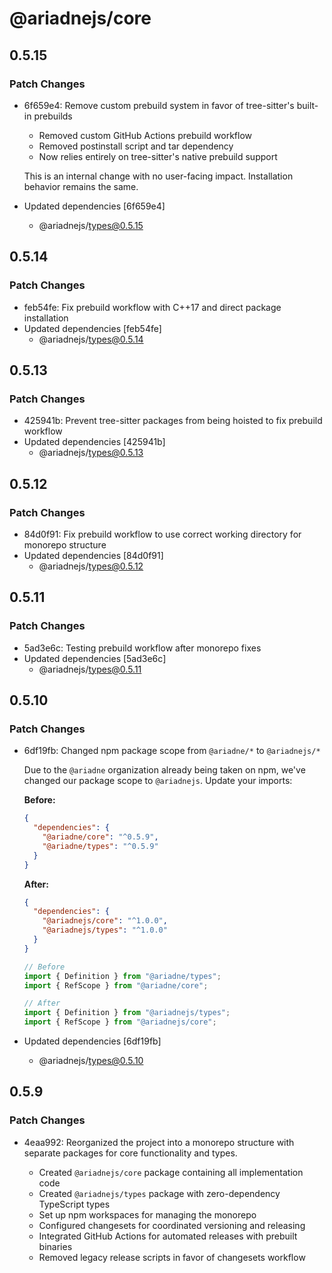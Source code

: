 # @ariadnejs/core

## 0.5.15

### Patch Changes

- 6f659e4: Remove custom prebuild system in favor of tree-sitter's built-in prebuilds

  - Removed custom GitHub Actions prebuild workflow
  - Removed postinstall script and tar dependency
  - Now relies entirely on tree-sitter's native prebuild support

  This is an internal change with no user-facing impact. Installation behavior remains the same.

- Updated dependencies [6f659e4]
  - @ariadnejs/types@0.5.15

## 0.5.14

### Patch Changes

- feb54fe: Fix prebuild workflow with C++17 and direct package installation
- Updated dependencies [feb54fe]
  - @ariadnejs/types@0.5.14

## 0.5.13

### Patch Changes

- 425941b: Prevent tree-sitter packages from being hoisted to fix prebuild workflow
- Updated dependencies [425941b]
  - @ariadnejs/types@0.5.13

## 0.5.12

### Patch Changes

- 84d0f91: Fix prebuild workflow to use correct working directory for monorepo structure
- Updated dependencies [84d0f91]
  - @ariadnejs/types@0.5.12

## 0.5.11

### Patch Changes

- 5ad3e6c: Testing prebuild workflow after monorepo fixes
- Updated dependencies [5ad3e6c]
  - @ariadnejs/types@0.5.11

## 0.5.10

### Patch Changes

- 6df19fb: Changed npm package scope from `@ariadne/*` to `@ariadnejs/*`

  Due to the `@ariadne` organization already being taken on npm, we've changed our package scope to `@ariadnejs`. Update your imports:

  **Before:**

  ```json
  {
    "dependencies": {
      "@ariadne/core": "^0.5.9",
      "@ariadne/types": "^0.5.9"
    }
  }
  ```

  **After:**

  ```json
  {
    "dependencies": {
      "@ariadnejs/core": "^1.0.0",
      "@ariadnejs/types": "^1.0.0"
    }
  }
  ```

  ```typescript
  // Before
  import { Definition } from "@ariadne/types";
  import { RefScope } from "@ariadne/core";

  // After
  import { Definition } from "@ariadnejs/types";
  import { RefScope } from "@ariadnejs/core";
  ```

- Updated dependencies [6df19fb]
  - @ariadnejs/types@0.5.10

## 0.5.9

### Patch Changes

- 4eaa992: Reorganized the project into a monorepo structure with separate packages for core functionality and types.

  - Created `@ariadnejs/core` package containing all implementation code
  - Created `@ariadnejs/types` package with zero-dependency TypeScript types
  - Set up npm workspaces for managing the monorepo
  - Configured changesets for coordinated versioning and releasing
  - Integrated GitHub Actions for automated releases with prebuilt binaries
  - Removed legacy release scripts in favor of changesets workflow
